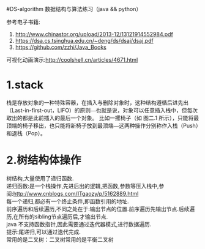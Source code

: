 #DS-algorithm 数据结构与算法练习（java && python）

参考电子书籍:</br>
1. http://www.chinastor.org/upload/2013-12/13121914552984.pdf</br>
2. https://dsa.cs.tsinghua.edu.cn/~deng/ds/dsaj/dsaj.pdf</br>
3. https://github.com/zzhi/Java_Books

可视化动画演示:http://coolshell.cn/articles/4671.html

# 1.stack
栈是存放对象的一种特殊容器，在插入与删除对象时，这种结构遵循后进先出（Last-in-first-out，LIFO）的原则⎯⎯也就是说，对象可以任意插入栈中，但每次取出的都是此前插入的最后一个对象。
比如一摞椅子（如 图二.1 所示），只能将最顶端的椅子移出，也只能将新椅子放到最顶端⎯⎯这两种操作分别称作入栈（Push）和退栈（Pop）。
# 2.树结构体操作
树结构,大量使用了递归函数.<br>
递归函数:是一个栈操作,先进后出的逻辑,把函数,参数等压入栈中,参阅:http://www.cnblogs.com/ITgaozy/p/5162889.html<br>
每一个递归,都必有一个终止条件,即函数引用的地址.<br>
前序遍历和后续遍历,不同之处在于:输出节点的位置.前序遍历先输出节点.后续遍历,在所有的sibling节点遍历后,才输出节点.<br>
java 不支持函数指针,因此需要通过迭代器模式,进行数据遍历.<br>
提示:尾递归,可以通过迭代完成.<br>
常用的是二叉树：二叉树常用的是平衡二叉树<br>
